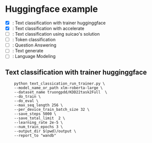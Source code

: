 # Huggingface example 

- [x] : Text classification with trainer hugginggface 
- [x] : Text classification with accelerate
- [ ] : Text classification using suicao's solution 
- [ ] : Token classification
- [ ] : Question Answering
- [ ] : Text generate 
- [ ] : Language Modeling

## Text classification with trainer hugginggface 
```
    python text_classication_run_trainer.py \
    --model_name_or_path xlm-roberta-large \
    --dataset_name truongpdd/KDD22task2Full  \
    --do_train \
    --do_eval \
    --max_seq_length 256 \
    --per_device_train_batch_size 32 \
    --save_steps 5000 \
    --save_total_limit  2 \
    --learning_rate 2e-5 \
    --num_train_epochs 3 \
    --output_dir $(pwd)/output \ 
    --report_to "wandb"
```
